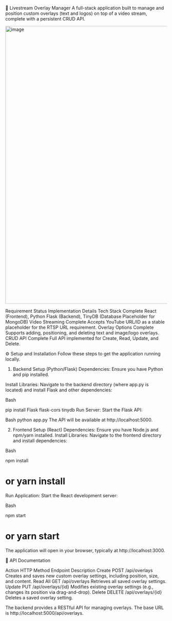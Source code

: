 🚀 Livestream Overlay Manager
A full-stack application built to manage and position custom overlays (text and logos) on top of a video stream, complete with a persistent CRUD API.

<img width="1887" height="865" alt="image" src="https://github.com/user-attachments/assets/25b88dca-0c70-4293-a754-c084e7c9b392" />



Requirement  	      Status	                Implementation Details
Tech Stack	        Complete	              React (Frontend), Python Flask (Backend), TinyDB (Database Placeholder for MongoDB)
Video Streaming 	  Complete	              Accepts YouTube URL/ID as a stable placeholder for the RTSP URL requirement.
Overlay Options	    Complete	              Supports adding, positioning, and deleting text and image/logo overlays.
CRUD API	          Complete	              Full API implemented for Create, Read, Update, and Delete.

⚙️ Setup and Installation
Follow these steps to get the application running locally.

1. Backend Setup (Python/Flask)
Dependencies: Ensure you have Python and pip installed.

Install Libraries: Navigate to the backend directory (where app.py is located) and install Flask and other dependencies:

Bash

pip install Flask flask-cors tinydb
Run Server: Start the Flask API:

Bash
python app.py
The API will be available at http://localhost:5000.

2. Frontend Setup (React)
Dependencies: Ensure you have Node.js and npm/yarn installed.
Install Libraries: Navigate to the frontend directory and install dependencies:

Bash

npm install
# or yarn install
Run Application: Start the React development server:

Bash

npm start
# or yarn start
The application will open in your browser, typically at http://localhost:3000.

📄 API Documentation

Action	   HTTP Method	Endpoint          	Description
Create	   POST	/api/overlays	              Creates and saves new custom overlay settings, including position, size, and content. 
Read All	 GET	/api/overlays	              Retrieves all saved overlay settings.
Update	   PUT	/api/overlays/{id}	        Modifies existing overlay settings (e.g., changes its position via drag-and-drop). 
Delete	   DELETE	/api/overlays/{id}	      Deletes a saved overlay setting.


The backend provides a RESTful API for managing overlays. The base URL is http://localhost:5000/api/overlays.

